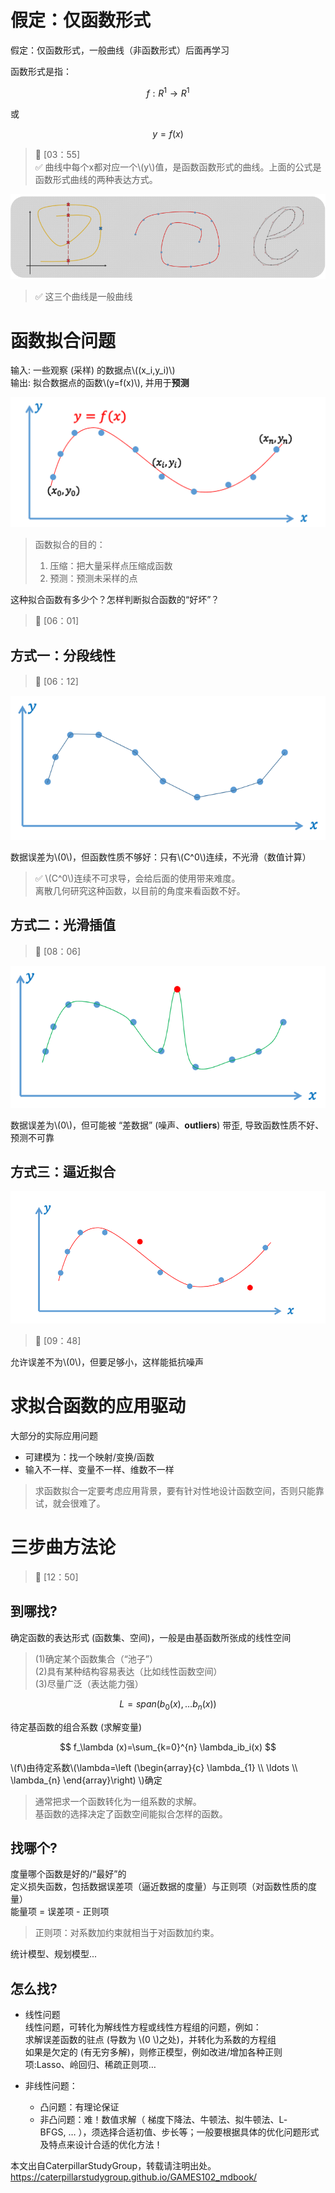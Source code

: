 # 假定：仅函数形式 

假定：仅函数形式，一般曲线（非函数形式）后面再学习

函数形式是指：

$$
f:R^1 \rightarrow R^1
$$

或

$$
y=f(x)
$$

> &#x1F50E; [03：55]  
> &#x2705; 曲线中每个x都对应一个\\(y\\)值，是函数函数形式的曲线。上面的公式是函数形式曲线的两种表达方式。  

![](../assets/6.PNG)  

> &#x2705; 这三个曲线是一般曲线  

# 函数拟合问题  
输入: 一些观察 (采样) 的数据点\\((x_i,y_i)\\)   
输出: 拟合数据点的函数\\(y=f(x)\\), 并用于**预测**  

![](../assets/数据-1.png)

> 函数拟合的目的：  
> 1. 压缩：把大量采样点压缩成函数
> 2. 预测：预测未采样的点  


这种拟合函数有多少个？怎样判断拟合函数的“好坏”？  

> &#x1F50E; [06：01]  
 
## 方式一：分段线性    
> &#x1F50E; [06：12]  

![](../assets/7.PNG) 

数据误差为\\(0\\)，但函数性质不够好：只有\\(C^0\\)连续，不光滑（数值计算）  
 
> &#x2705; \\(C^0\\)连续不可求导，会给后面的使用带来难度。    
离散几何研究这种函数，以目前的角度来看函数不好。   

## 方式二：光滑插值  

> &#x1F50E; [08：06]  

![](../assets/8.PNG)    

数据误差为\\(0\\)，但可能被 “差数据” (噪声、**outliers**) 带歪, 导致函数性质不好、预测不可靠  

## 方式三：逼近拟合

![](../assets/数据-3.png)  

> &#x1F50E; [09：48]  

允许误差不为\\(0\\)，但要足够小，这样能抵抗噪声  

# 求拟合函数的应用驱动
 
大部分的实际应用问题 
- 可建模为：找一个映射/变换/函数     
- 输入不一样、变量不一样、维数不一样   

> 求函数拟合一定要考虑应用背景，要有针对性地设计函数空间，否则只能靠试，就会很难了。

# 三步曲方法论  
   
> &#x1F50E; [12：50]  

## **到哪找?**  

确定函数的表达形式 (函数集、空间)，一般是由基函数所张成的线性空间

> (1)确定某个函数集合（“池子”）  
> (2)具有某种结构容易表达（比如线性函数空间）  
> (3)尽量广泛（表达能力强）    

$$
L=span(b_0(x),\dots b_n(x))
$$

待定基函数的组合系数 (求解变量) 

$$
f_\lambda (x)=\sum_{k=0}^{n} \lambda_ib_i(x)
$$  

\\(f\\)由待定系数\\(\lambda=\left
(\begin{array}{c}
\lambda_{1} \\\\
\ldots \\\\
\lambda_{n}
\end{array}\right) \\)确定   

> 通常把求一个函数转化为一组系数的求解。    
基函数的选择决定了函数空间能拟合怎样的函数。    

## **找哪个**?

度量哪个函数是好的/“最好”的    
定义损失函数，包括数据误差项（逼近数据的度量）与正则项（对函数性质的度量）    
能量项 = 误差项 - 正则项   

> 正则项：对系数加约束就相当于对函数加约束。    

统计模型、规划模型...  

## **怎么找**?   

- 线性问题  
线性问题，可转化为解线性方程或线性方程组的问题，例如：     
求解误差函数的驻点 (导数为 \\(0 \\)之处)，并转化为系数的方程组  
如果是欠定的 (有无穷多解)，则修正模型，例如改进/增加各种正则项:Lasso、岭回归、稀疏正则项…

- 非线性问题：  
  - 凸问题：有理论保证  
  - 非凸问题：难！数值求解（ 梯度下降法、牛顿法、拟牛顿法、L‐BFGS, … ），须选择合适初值、步长等；一般要根据具体的优化问题形式及特点来设计合适的优化方法！   



本文出自CaterpillarStudyGroup，转载请注明出处。
<https://caterpillarstudygroup.github.io/GAMES102_mdbook/>